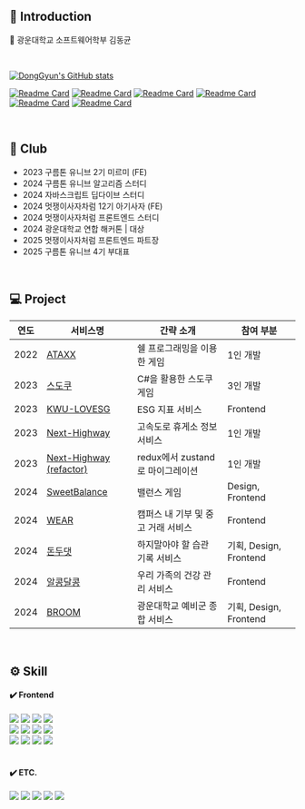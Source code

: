 ## 📒 Introduction
📌 광운대학교 소프트웨어학부 김동균

<br />

[![DongGyun's GitHub stats](https://github-readme-stats.vercel.app/api?username=KimDongGyun23&count_private=true&show_icons=true)](https://github.com/anuraghazra/github-readme-stats)

[![Readme Card](https://github-readme-stats.vercel.app/api/pin/?username=KimDongGyun23&repo=BROOM&theme=one_dark_pro)](https://github.com/KimDongGyun23/BROOM)
[![Readme Card](https://github-readme-stats.vercel.app/api/pin/?username=KimDongGyun23&repo=WEAR&theme=one_dark_pro)](https://github.com/KimDongGyun23/WEAR)
[![Readme Card](https://github-readme-stats.vercel.app/api/pin/?username=KimDongGyun23&repo=Dont-Do-That&theme=one_dark_pro)](https://github.com/KimDongGyun23/Dont-Do-That)
[![Readme Card](https://github-readme-stats.vercel.app/api/pin/?username=KimDongGyun23&repo=alkong-dalkong&theme=one_dark_pro)](https://github.com/KimDongGyun23/alkong-dalkong)
[![Readme Card](https://github-readme-stats.vercel.app/api/pin/?username=KimDongGyun23&repo=next-highway-zustand&theme=one_dark_pro)](https://github.com/KimDongGyun23/next-highway-zustand)
[![Readme Card](https://github-readme-stats.vercel.app/api/pin/?username=KimDongGyun23&repo=ESG-Frontend&theme=one_dark_pro)](https://github.com/KimDongGyun23/ESG-Frontend)



<br/>

## 💭 Club
- 2023 구름톤 유니브 2기 미르미 (FE)
- 2024 구름톤 유니브 알고리즘 스터디
- 2024 자바스크립트 딥다이브 스터디
- 2024 멋쟁이사자차럼 12기 아기사자 (FE)
- 2024 멋쟁이사자처럼 프론트엔드 스터디
- 2024 광운대학교 연합 해커톤 | 대상
- 2025 멋쟁이사자처럼 프론트엔드 파트장
- 2025 구름톤 유니브 4기 부대표

<br/>

## 💻 Project
| 연도 | 서비스명 | 간략 소개 | 참여 부분 | 
|---|---|---|---|
| 2022 | <a href="https://github.com/KimDongGyun23/Linux-Programming">ATAXX</a>  |  쉘 프로그래밍을 이용한 게임 | 1인 개발 |
| 2023 | <a href="https://github.com/KimDongGyun23/C-Programing">스도쿠</a>  |  C#을 활용한 스도쿠 게임 | 3인 개발 |
| 2023 | <a href="https://github.com/KWU-ESG/esg-frontend-react">KWU-LOVESG</a>  |  ESG 지표 서비스  |  Frontend |
| 2023 | <a href="https://github.com/KimDongGyun23/next-highway">Next-Highway</a>  |  고속도로 휴게소 정보 서비스  |  1인 개발 |
| 2023 | <a href="https://github.com/KimDongGyun23/next-highway-zustand">Next-Highway (refactor)</a>  |  redux에서 zustand로 마이그레이션  |  1인 개발 |
| 2024 | <a href="https://github.com/KimDongGyun23/SweetBal">SweetBalance</a>  |  밸런스 게임  |  Design, Frontend |
| 2024 | <a href="https://github.com/KimDongGyun23/WEAR">WEAR</a>  |  캠퍼스 내 기부 및 중고 거래 서비스  |  Frontend |
| 2024 | <a href="https://github.com/KimDongGyun23/Dont-Do-That">돈두댓</a>  |  하지말아야 할 습관 기록 서비스  |  기획, Design, Frontend |
| 2024 | <a href="https://github.com/KimDongGyun23/alkong-dalkong">알콩달콩</a>  |  우리 가족의 건강 관리 서비스  |  Frontend |
| 2024 | <a href="https://github.com/kwthon-2024/Team2_FE">BROOM</a>  |  광운대학교 예비군 종합 서비스  |  기획, Design, Frontend |

<br/>

## ⚙️ Skill    
#### ✔️ Frontend
<div>
  <div>
    <img src="https://img.shields.io/badge/javascript-F7DF1E?style=for-the-badge&logo=javascript&logoColor=white" />
    <img src="https://img.shields.io/badge/typescript-3178C6?style=for-the-badge&logo=typescript&logoColor=white" />
    <img src="https://img.shields.io/badge/React-20232a.svg?style=for-the-badge&logo=react&logoColor=61DAFB" />
    <img src="https://img.shields.io/badge/Next.js-000000?style=for-the-badge&logo=Next.js&logoColor=white" />
  </div>
  <div>
    <img src="https://img.shields.io/badge/reactquery-FF4154?style=for-the-badge&logo=reactquery&logoColor=white" />
    <img src="https://img.shields.io/badge/recoil-3578E5?style=for-the-badge&logo=recoil&logoColor=white" />
    <img src="https://img.shields.io/badge/zustand-black?style=for-the-badge&logo=zustand&logoColor=white" />
    <img src="https://img.shields.io/badge/redux-764ABC?style=for-the-badge&logo=redux&logoColor=white" />
  </div>
  <div>
    <img src="https://img.shields.io/badge/styledcomponents-DB7093?style=for-the-badge&logo=styledcomponents&logoColor=white" />
    <img src="https://img.shields.io/badge/tailwindcss-06B6D4?style=for-the-badge&logo=tailwindcss&logoColor=white" />
    <img src="https://img.shields.io/badge/sass-CC6699?style=for-the-badge&logo=sass&logoColor=white" />
    <img src="https://img.shields.io/badge/cssmodules-CC6699?style=for-the-badge&logo=cssmodules&logoColor=white" />
  </div>
</div>

<br/>

#### ✔️ ETC.
<div>
  <img src="https://img.shields.io/badge/firebase-DD2C00?style=for-the-badge&logo=firebase&logoColor=white" />
  <img src="https://img.shields.io/badge/notion-000000?style=for-the-badge&logo=notion&logoColor=white" />
  <img src="https://img.shields.io/badge/discord-5865F2?style=for-the-badge&logo=discord&logoColor=white" />
  <img src="https://img.shields.io/badge/Postman-FF6C37?style=for-the-badge&logo=Postman&logoColor=white" />
  <img src="https://img.shields.io/badge/figma-F24E1E?style=for-the-badge&logo=figma&logoColor=white" /> 
</div>
